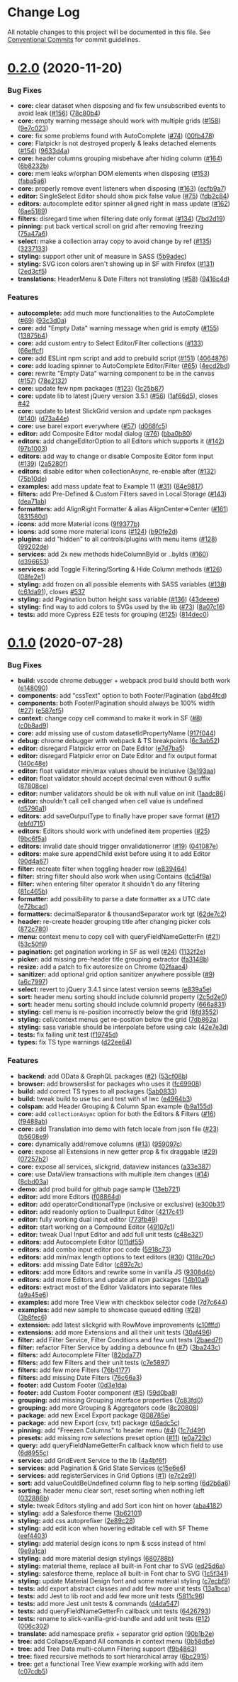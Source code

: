 # Change Log

All notable changes to this project will be documented in this file.
See [Conventional Commits](https://conventionalcommits.org) for commit guidelines.

# [0.2.0](https://github.com/ghiscoding/slickgrid-universal/compare/@slickgrid-universal/common@0.1.0...@slickgrid-universal/common@0.2.0) (2020-11-20)


### Bug Fixes

* **core:** clear dataset when disposing and fix few unsubscribed events to avoid leak ([#156](https://github.com/ghiscoding/slickgrid-universal/issues/156)) ([78c80b4](https://github.com/ghiscoding/slickgrid-universal/commit/78c80b43ca04fd4fff68791556f9d4ab37f06caa))
* **core:** empty warning message should work with multiple grids ([#158](https://github.com/ghiscoding/slickgrid-universal/issues/158)) ([9e7c023](https://github.com/ghiscoding/slickgrid-universal/commit/9e7c023f7d33313400f4e55ddffd838d290b83dd))
* **core:** fix some problems found with AutoComplete ([#74](https://github.com/ghiscoding/slickgrid-universal/issues/74)) ([00fb478](https://github.com/ghiscoding/slickgrid-universal/commit/00fb478263db832ec31d940ed19417d9fcbae04a))
* **core:** Flatpickr is not destroyed properly & leaks detached elements ([#154](https://github.com/ghiscoding/slickgrid-universal/issues/154)) ([9633d4a](https://github.com/ghiscoding/slickgrid-universal/commit/9633d4a090c23ff4792cb614360afc58e76d74c3))
* **core:** header columns grouping misbehave after hiding column ([#164](https://github.com/ghiscoding/slickgrid-universal/issues/164)) ([6b8232b](https://github.com/ghiscoding/slickgrid-universal/commit/6b8232b3b98d1b75412bebd6b4528ee5dea71d7a))
* **core:** mem leaks w/orphan DOM elements when disposing ([#153](https://github.com/ghiscoding/slickgrid-universal/issues/153)) ([faba5a6](https://github.com/ghiscoding/slickgrid-universal/commit/faba5a6652fa2cf5e78f64b6b2e27bf9b85936ba))
* **core:** properly remove event listeners when disposing ([#163](https://github.com/ghiscoding/slickgrid-universal/issues/163)) ([ecfb9a7](https://github.com/ghiscoding/slickgrid-universal/commit/ecfb9a7c623010504a7a2d312ffef185f16cec9e))
* **editor:** SingleSelect Editor should show pick false value ([#75](https://github.com/ghiscoding/slickgrid-universal/issues/75)) ([fdb2c84](https://github.com/ghiscoding/slickgrid-universal/commit/fdb2c8433d443dd8f4fdd86f714354424cfb9ea3))
* **editors:** autocomplete editor spinner aligned right in mass update ([#162](https://github.com/ghiscoding/slickgrid-universal/issues/162)) ([6ae5189](https://github.com/ghiscoding/slickgrid-universal/commit/6ae51897979d80f5639fb095406e83e182649252))
* **filters:** disregard time when filtering date only format ([#134](https://github.com/ghiscoding/slickgrid-universal/issues/134)) ([7bd2d19](https://github.com/ghiscoding/slickgrid-universal/commit/7bd2d1964de2e809d8b08c737231eec31d146fae))
* **pinning:** put back vertical scroll on grid after removing freezing ([75a47a6](https://github.com/ghiscoding/slickgrid-universal/commit/75a47a607d463854c1b51fe5a330d629c79ac2e2))
* **select:** make a collection array copy to avoid change by ref ([#135](https://github.com/ghiscoding/slickgrid-universal/issues/135)) ([3237133](https://github.com/ghiscoding/slickgrid-universal/commit/323713382f1565ff8617ede08fdc8ed31ac3a594))
* **styling:** support other unit of measure in SASS ([5b9adec](https://github.com/ghiscoding/slickgrid-universal/commit/5b9adec6d11230a870337f1adaac1b0f9e157438))
* **styling:** SVG icon colors aren't showing up in SF with Firefox ([#131](https://github.com/ghiscoding/slickgrid-universal/issues/131)) ([2ed3cf5](https://github.com/ghiscoding/slickgrid-universal/commit/2ed3cf50358139374d4deeaedb5a8fdb7db27b98))
* **translations:** HeaderMenu & Date Filters not translating ([#58](https://github.com/ghiscoding/slickgrid-universal/issues/58)) ([9416c4d](https://github.com/ghiscoding/slickgrid-universal/commit/9416c4d2642894c5660473419623cee9bebcac4b))


### Features

* **autocomplete:** add much more functionalities to the AutoComplete ([#69](https://github.com/ghiscoding/slickgrid-universal/issues/69)) ([93c3d0a](https://github.com/ghiscoding/slickgrid-universal/commit/93c3d0a9b8d5a30c7a933f95a4333937c95305a3))
* **core:** add "Empty Data" warning message when grid is empty ([#155](https://github.com/ghiscoding/slickgrid-universal/issues/155)) ([13875b4](https://github.com/ghiscoding/slickgrid-universal/commit/13875b455d60f44918d8524aa803374773276e90))
* **core:** add custom entry to Select Editor/Filter collections ([#133](https://github.com/ghiscoding/slickgrid-universal/issues/133)) ([66effcf](https://github.com/ghiscoding/slickgrid-universal/commit/66effcfddd8b5a9d78a1d1ab679ca2721067e4be))
* **core:** add ESLint npm script and add to prebuild script ([#151](https://github.com/ghiscoding/slickgrid-universal/issues/151)) ([4064876](https://github.com/ghiscoding/slickgrid-universal/commit/40648760a33628f0ba85653f5fc99d8250b9a7a2))
* **core:** add loading spinner to AutoComplete Editor/Filter ([#65](https://github.com/ghiscoding/slickgrid-universal/issues/65)) ([4ecd2bd](https://github.com/ghiscoding/slickgrid-universal/commit/4ecd2bd305f2fd2b509e48cf1c7166b666228be3))
* **core:** rewrite "Empty Data" warning component to be in the canvas ([#157](https://github.com/ghiscoding/slickgrid-universal/issues/157)) ([78e2132](https://github.com/ghiscoding/slickgrid-universal/commit/78e213222d6058e1d1d768094801be42dbf4fb05))
* **core:** update few npm packages ([#123](https://github.com/ghiscoding/slickgrid-universal/issues/123)) ([1c25b87](https://github.com/ghiscoding/slickgrid-universal/commit/1c25b87fdd738616879298baeb52074e30e9bf14))
* **core:** update lib to latest jQuery version 3.5.1 ([#56](https://github.com/ghiscoding/slickgrid-universal/issues/56)) ([1af66d5](https://github.com/ghiscoding/slickgrid-universal/commit/1af66d5142bb5bc17cc84c819f9f273874af285c)), closes [#42](https://github.com/ghiscoding/slickgrid-universal/issues/42)
* **core:** update to latest SlickGrid version and update npm packages ([#140](https://github.com/ghiscoding/slickgrid-universal/issues/140)) ([d73a44e](https://github.com/ghiscoding/slickgrid-universal/commit/d73a44e338025da45e990a8a522fb0b9aa1c5279))
* **core:** use barel export everywhere ([#57](https://github.com/ghiscoding/slickgrid-universal/issues/57)) ([d068fc5](https://github.com/ghiscoding/slickgrid-universal/commit/d068fc577566a44217f543f7486be0cc4edc5f69))
* **editor:** add Composite Editor modal dialog ([#76](https://github.com/ghiscoding/slickgrid-universal/issues/76)) ([bba0b80](https://github.com/ghiscoding/slickgrid-universal/commit/bba0b804301195a166f87be610ee85fe77d4a134))
* **editors:** add changeEditorOption to all Editors which supports it ([#142](https://github.com/ghiscoding/slickgrid-universal/issues/142)) ([97b1003](https://github.com/ghiscoding/slickgrid-universal/commit/97b1003f80a72859ae9fc4b4a0ade12e8ec373a5))
* **editors:** add way to change or disable Composite Editor form input ([#139](https://github.com/ghiscoding/slickgrid-universal/issues/139)) ([2a5280f](https://github.com/ghiscoding/slickgrid-universal/commit/2a5280f216b2929c018f4019169db039361f2985))
* **editors:** disable editor when collectionAsync, re-enable after ([#132](https://github.com/ghiscoding/slickgrid-universal/issues/132)) ([75b10de](https://github.com/ghiscoding/slickgrid-universal/commit/75b10de91adecfaab6627e677abe7f5ce91d8769))
* **examples:** add mass update feat to Example 11 ([#31](https://github.com/ghiscoding/slickgrid-universal/issues/31)) ([84e9817](https://github.com/ghiscoding/slickgrid-universal/commit/84e98175686160dfc243435496ac65a757ec30aa))
* **filters:** add Pre-Defined & Custom Filters saved in Local Storage ([#143](https://github.com/ghiscoding/slickgrid-universal/issues/143)) ([dea71ab](https://github.com/ghiscoding/slickgrid-universal/commit/dea71ababb4b06520b06f7e12f4acbd86051110a))
* **formatters:** add AlignRight Formatter & alias AlignCenter=>Center ([#161](https://github.com/ghiscoding/slickgrid-universal/issues/161)) ([831580d](https://github.com/ghiscoding/slickgrid-universal/commit/831580d5234114d9510a578a71f608cbb3eda3ec))
* **icons:** add more Material icons ([9f9377b](https://github.com/ghiscoding/slickgrid-universal/commit/9f9377b2768c0ad6c091731be36125ea73e2ad46))
* **icons:** add some more material icons ([#124](https://github.com/ghiscoding/slickgrid-universal/issues/124)) ([b90fe2d](https://github.com/ghiscoding/slickgrid-universal/commit/b90fe2d231c1005ad137a7f0fbae8f6fb928cb79))
* **plugins:** add "hidden" to all controls/plugins with menu items ([#128](https://github.com/ghiscoding/slickgrid-universal/issues/128)) ([99202de](https://github.com/ghiscoding/slickgrid-universal/commit/99202deb7b452b7ac8d67d4b98545901cf99005e))
* **services:** add 2x new methods hideColumnById or ..byIds ([#160](https://github.com/ghiscoding/slickgrid-universal/issues/160)) ([d396653](https://github.com/ghiscoding/slickgrid-universal/commit/d3966530fab48ee72fab138b8caf97c4eb73ec91))
* **services:** add Toggle Filtering/Sorting & Hide Column methods ([#126](https://github.com/ghiscoding/slickgrid-universal/issues/126)) ([08fe2e1](https://github.com/ghiscoding/slickgrid-universal/commit/08fe2e19c5778941050e42ca207d55dc27564ba8))
* **styling:** add frozen on all possible elements with SASS variables ([#138](https://github.com/ghiscoding/slickgrid-universal/issues/138)) ([c61da91](https://github.com/ghiscoding/slickgrid-universal/commit/c61da911c449949570f54343724bc80523f77bcb)), closes [#537](https://github.com/ghiscoding/slickgrid-universal/issues/537)
* **styling:** add Pagination button height sass variable ([#136](https://github.com/ghiscoding/slickgrid-universal/issues/136)) ([43deeee](https://github.com/ghiscoding/slickgrid-universal/commit/43deeee99aee1887a62ec4238f68dce9e37fca69))
* **styling:** find way to add colors to SVGs used by the lib ([#73](https://github.com/ghiscoding/slickgrid-universal/issues/73)) ([8a07c16](https://github.com/ghiscoding/slickgrid-universal/commit/8a07c16ec3238533ab16fb22f8b748168cd5f18c))
* **tests:** add more Cypress E2E tests for grouping ([#125](https://github.com/ghiscoding/slickgrid-universal/issues/125)) ([814dec0](https://github.com/ghiscoding/slickgrid-universal/commit/814dec0dbad7cf59e98654a732dbf6d46de37a1a))






# [0.1.0](https://github.com/ghiscoding/slickgrid-universal/compare/@slickgrid-universal/common@0.0.2...@slickgrid-universal/common@0.1.0) (2020-07-28)


### Bug Fixes

* **build:** vscode chrome debugger + webpack prod build should both work ([e148090](https://github.com/ghiscoding/slickgrid-universal/commit/e148090b967119c911c5da2fc7cb2cfdf4c3de39))
* **components:** add "cssText" option to both Footer/Pagination ([abd4fcd](https://github.com/ghiscoding/slickgrid-universal/commit/abd4fcd6ea6c990e1192afaca450dd6b7847e590))
* **components:** both Footer/Pagination should always be 100% width ([#27](https://github.com/ghiscoding/slickgrid-universal/issues/27)) ([e587ef5](https://github.com/ghiscoding/slickgrid-universal/commit/e587ef5084d469c6342c84c5c2f6a0dc65ae4493))
* **context:** change copy cell command to make it work in SF ([#8](https://github.com/ghiscoding/slickgrid-universal/issues/8)) ([c0b8ad9](https://github.com/ghiscoding/slickgrid-universal/commit/c0b8ad943dbd6baf08f41c36d6d266382b758206))
* **core:** add missing use of custom datasetIdPropertyName ([917f044](https://github.com/ghiscoding/slickgrid-universal/commit/917f044b1489b19917b15bd146a2d40f8924ea23))
* **debug:** chrome debugger with webpack & TS breakpoints ([6c3ab52](https://github.com/ghiscoding/slickgrid-universal/commit/6c3ab521be42265edd33d30002f342493f12c54b))
* **editor:** disregard Flatpickr error on Date Editor ([e7d7ba5](https://github.com/ghiscoding/slickgrid-universal/commit/e7d7ba57c6a68309aafb0c2082b4e642194067f3))
* **editor:** disregard Flatpickr error on Date Editor and fix output format ([140c48e](https://github.com/ghiscoding/slickgrid-universal/commit/140c48e7fe18eea76d59b44bb6625d3cb89aaf55))
* **editor:** float validator min/max values should be inclusive ([3e193aa](https://github.com/ghiscoding/slickgrid-universal/commit/3e193aabd8bdf515d53da938c19bc931b29c8438))
* **editor:** float validator should accept decimal even without 0 suffix ([87808ce](https://github.com/ghiscoding/slickgrid-universal/commit/87808ce1f0c10e4dd070518b78e35e986580de30))
* **editor:** number validators should be ok with null value on init ([1aadc86](https://github.com/ghiscoding/slickgrid-universal/commit/1aadc86787d88de8e18a193853e40ee88e795f93))
* **editor:** shouldn't call cell changed when cell value is undefined ([d5796a1](https://github.com/ghiscoding/slickgrid-universal/commit/d5796a1c3d45d5592c56dc9001231b2943f56cc0))
* **editors:** add saveOutputType to finally have proper save format ([#17](https://github.com/ghiscoding/slickgrid-universal/issues/17)) ([ebfd715](https://github.com/ghiscoding/slickgrid-universal/commit/ebfd71582642abe136317dbef8cedee68d472aa7))
* **editors:** Editors should work with undefined item properties ([#25](https://github.com/ghiscoding/slickgrid-universal/issues/25)) ([9bc6f5a](https://github.com/ghiscoding/slickgrid-universal/commit/9bc6f5ad617d7144d8787d4afcfe3b888966dcb7))
* **editors:** invalid date should trigger onvalidationerror ([#19](https://github.com/ghiscoding/slickgrid-universal/issues/19)) ([041087e](https://github.com/ghiscoding/slickgrid-universal/commit/041087ea928b9c53ef118a198b6837a028933b7a))
* **editors:** make sure appendChild exist before using it to add Editor ([90d4a67](https://github.com/ghiscoding/slickgrid-universal/commit/90d4a670824eb979fc2813d0d42a5803dacd3739))
* **filter:** recreate filter when toggling header row ([e839464](https://github.com/ghiscoding/slickgrid-universal/commit/e839464fa5dbb1db274ebda69daf3f71808f0c93))
* **filter:** string filter should also work when using Contains ([fc54f9a](https://github.com/ghiscoding/slickgrid-universal/commit/fc54f9a03b974e000cde4ea4a18ddb261572f003))
* **filter:** when entering filter operator it shouldn't do any filtering ([81c465b](https://github.com/ghiscoding/slickgrid-universal/commit/81c465b61ca4c0883c4c4308a5b154ef7410039e))
* **formatter:** add possibility to parse a date formatter as a UTC date ([e72bcad](https://github.com/ghiscoding/slickgrid-universal/commit/e72bcadae652bb00cb8b51f92ff2b2cf67de37a4))
* **formatters:** decimalSeparator & thousandSeparator work tgt ([62de7c2](https://github.com/ghiscoding/slickgrid-universal/commit/62de7c2713c140ef757d821d7538a965ea625b7e))
* **header:** re-create header grouping title after changing picker cols ([872c780](https://github.com/ghiscoding/slickgrid-universal/commit/872c7808d27cae30c414d1e3769728aa083910e7))
* **menu:** context menu to copy cell with queryFieldNameGetterFn ([#21](https://github.com/ghiscoding/slickgrid-universal/issues/21)) ([53c50f9](https://github.com/ghiscoding/slickgrid-universal/commit/53c50f9d716725330681d3617082b1fa33f90c12))
* **pagination:** get pagination working in SF as well ([#24](https://github.com/ghiscoding/slickgrid-universal/issues/24)) ([1132f2e](https://github.com/ghiscoding/slickgrid-universal/commit/1132f2edec251e2f65cce860ebfa57dbe35cf852))
* **picker:** add missing pre-header title grouping extractor ([fa3148b](https://github.com/ghiscoding/slickgrid-universal/commit/fa3148bd90487cad6bcd01b782ab27570336f741))
* **resize:** add a patch to fix autoresize on Chrome ([02faae4](https://github.com/ghiscoding/slickgrid-universal/commit/02faae44118dd5adbda57a5363567a84c84e7cb2))
* **sanitizer:** add optional grid option sanitizer anywhere possible ([#9](https://github.com/ghiscoding/slickgrid-universal/issues/9)) ([a6c7997](https://github.com/ghiscoding/slickgrid-universal/commit/a6c7997d75d27cc14892de4460dea28b529b392e))
* **select:** revert to jQuery 3.4.1 since latest version seems ([e839a5e](https://github.com/ghiscoding/slickgrid-universal/commit/e839a5e0f8ef8ab21a341ee2e2961c5a07736805))
* **sort:** header menu sorting should include columnId property ([2c5d2e0](https://github.com/ghiscoding/slickgrid-universal/commit/2c5d2e0547179f4cbe8f491a83af5202ba3410f9))
* **sort:** header menu sorting should include columnId property ([666a831](https://github.com/ghiscoding/slickgrid-universal/commit/666a83166ec21062bba9be287d65a242f7b52a1a))
* **styling:** cell menu is re-position incorrectly below the grid ([6fd3552](https://github.com/ghiscoding/slickgrid-universal/commit/6fd3552b568faef252e77b0446f2ab08d2a6ccde))
* **styling:** cell/context menus get re-position below the grid ([7db862a](https://github.com/ghiscoding/slickgrid-universal/commit/7db862ad6d7a939d1a285141068e2095c3295541))
* **styling:** sass variable should be interpolate before using calc ([42e7e3d](https://github.com/ghiscoding/slickgrid-universal/commit/42e7e3d51e6750f11a17f11d259fe97851505385))
* **tests:** fix failing unit test ([f19745d](https://github.com/ghiscoding/slickgrid-universal/commit/f19745d91d264d3da450a674b9ca9c78bf157294))
* **types:** fix TS type warnings ([d22ee64](https://github.com/ghiscoding/slickgrid-universal/commit/d22ee64dfaabae5b0e497ade62192b1c5595e0c3))


### Features

* **backend:** add OData & GraphQL packages ([#2](https://github.com/ghiscoding/slickgrid-universal/issues/2)) ([53cf08b](https://github.com/ghiscoding/slickgrid-universal/commit/53cf08bff2eea18e677770f70eedef1bda9aefcc))
* **browser:** add browserslist for packages who uses it ([fc69908](https://github.com/ghiscoding/slickgrid-universal/commit/fc69908a4eccfaedeb1835eb9d00719e7926065f))
* **build:** add correct TS types to all packages ([5ab0833](https://github.com/ghiscoding/slickgrid-universal/commit/5ab0833e07b89504ac603c3d356d2a6bdb0dfee2))
* **build:** tweak build to use tsc and test with sf lwc ([e4964b3](https://github.com/ghiscoding/slickgrid-universal/commit/e4964b34513e828d5cc9f2b278d794d892895277))
* **colspan:** add Header Grouping & Column Span example ([b9a155d](https://github.com/ghiscoding/slickgrid-universal/commit/b9a155dcf58c9a7c984ea1b6426883af0ae2f9ca))
* **core:** add `collectionAsync` option for both the Editors & Filters ([#16](https://github.com/ghiscoding/slickgrid-universal/issues/16)) ([f9488ab](https://github.com/ghiscoding/slickgrid-universal/commit/f9488ab350421be771f356b1775559a8e0d8e0c0))
* **core:** add Translation into demo with fetch locale from json file ([#23](https://github.com/ghiscoding/slickgrid-universal/issues/23)) ([b5608e9](https://github.com/ghiscoding/slickgrid-universal/commit/b5608e958f659b839a8460ffee4a555c66774893))
* **core:** dynamically add/remove columns ([#13](https://github.com/ghiscoding/slickgrid-universal/issues/13)) ([959097c](https://github.com/ghiscoding/slickgrid-universal/commit/959097cf8363330c7166d0844048cfde57a5cabc))
* **core:** expose all Extensions in new getter prop & fix draggable ([#29](https://github.com/ghiscoding/slickgrid-universal/issues/29)) ([07257b2](https://github.com/ghiscoding/slickgrid-universal/commit/07257b2564d86cbfad4f69bb4e910e04d7df5688))
* **core:** expose all services, slickgrid, dataview instances ([a33e387](https://github.com/ghiscoding/slickgrid-universal/commit/a33e3876b1134f6839aac10a67193448997ae7c5))
* **core:** use DataView transactions with multiple item changes ([#14](https://github.com/ghiscoding/slickgrid-universal/issues/14)) ([8cbd03a](https://github.com/ghiscoding/slickgrid-universal/commit/8cbd03a678bc6a2a89495685cc781b12946ec404))
* **demo:** add prod build for github page sample ([13eb721](https://github.com/ghiscoding/slickgrid-universal/commit/13eb721f88114461e1dda70eeba0461b69a89f46))
* **editor:** add more Editors ([f08864d](https://github.com/ghiscoding/slickgrid-universal/commit/f08864d0d583d01dece58570ea5bf8d1a195cdc9))
* **editor:** add operatorConditionalType (inclusive or exclusive) ([e300b31](https://github.com/ghiscoding/slickgrid-universal/commit/e300b313ae0d04ad2ec65f932e243d2b4150eca3))
* **editor:** add readonly option to DualInput Editor ([4217c41](https://github.com/ghiscoding/slickgrid-universal/commit/4217c411304d6056a6de6489351497418b72d9e6))
* **editor:** fully working dual input editor ([773fb49](https://github.com/ghiscoding/slickgrid-universal/commit/773fb49c1dbb6876bf8c2d2c53a1f823a84dd655))
* **editor:** start working on a Compound Editor ([49107c1](https://github.com/ghiscoding/slickgrid-universal/commit/49107c14ca841edf7c279e9a0ffe334f1d5dc71a))
* **editor:** tweak Dual Input Editor and add full unit tests ([c48e321](https://github.com/ghiscoding/slickgrid-universal/commit/c48e32189db48ced3c68e3427c64583db2d8d1d7))
* **editors:** add Autocomplete Editor ([011df55](https://github.com/ghiscoding/slickgrid-universal/commit/011df552c48defb32e81a1552e8b4e38f25be028))
* **editors:** add combo input editor poc code ([5918c73](https://github.com/ghiscoding/slickgrid-universal/commit/5918c73ea82e13183e8a6c14021f38ddf0f2b0fd))
* **editors:** add min/max length options to text editors ([#30](https://github.com/ghiscoding/slickgrid-universal/issues/30)) ([318c70c](https://github.com/ghiscoding/slickgrid-universal/commit/318c70ccbf0f071e328457d6290b6b1e078a1564))
* **editors:** add missing Date Editor ([c897c7c](https://github.com/ghiscoding/slickgrid-universal/commit/c897c7c426c179282766bba3345f4b44317aee44))
* **editors:** add more Editors and rewrite some in vanilla JS ([9308d4b](https://github.com/ghiscoding/slickgrid-universal/commit/9308d4b78a77a86a4b86fd10fb1de34746276a9e))
* **editors:** add more Editors and update all npm packages ([14b10a1](https://github.com/ghiscoding/slickgrid-universal/commit/14b10a17642b2c7f889f90b58dd3fef084e983b9))
* **editors:** extract most of the Editor Validators into separate files ([a9a45e6](https://github.com/ghiscoding/slickgrid-universal/commit/a9a45e6f2ce3536f9be846ef932337f174569897))
* **examples:** add more Tree View with checkbox selector code ([7d7c644](https://github.com/ghiscoding/slickgrid-universal/commit/7d7c644b0ecc8c3b61dd706d37d31edd0cf92fca))
* **examples:** add new sample to showcase queued editing ([#28](https://github.com/ghiscoding/slickgrid-universal/issues/28)) ([3b8fec6](https://github.com/ghiscoding/slickgrid-universal/commit/3b8fec6e890fc0b8dc9754495c1022d898740b3e))
* **extension:** add latest slickgrid with RowMove improvements ([c10fffd](https://github.com/ghiscoding/slickgrid-universal/commit/c10fffdb2bd8a8ce0221e570cf0bfb4cf03c7c29))
* **extensions:** add more Extensions and all their unit tests ([30af496](https://github.com/ghiscoding/slickgrid-universal/commit/30af496c48233ff84ce548648994398db068dbcb))
* **filter:** add Filter Service, Filter Conditions and few unit tests ([2baed7f](https://github.com/ghiscoding/slickgrid-universal/commit/2baed7fa0c31d73437b3d08d2d48c91b05602ff9))
* **filter:** refactor Filter Service by adding a debounce fn ([#7](https://github.com/ghiscoding/slickgrid-universal/issues/7)) ([3ba243c](https://github.com/ghiscoding/slickgrid-universal/commit/3ba243ce3b4ade48531ca323a12b465b5ad0b091))
* **filters:** add Autocomplete Filter ([82bda77](https://github.com/ghiscoding/slickgrid-universal/commit/82bda776c9cb72c9d44aca24ecf289c839e6e24f))
* **filters:** add few Filters and their unit tests ([c7e5897](https://github.com/ghiscoding/slickgrid-universal/commit/c7e5897d2e2af93339ea28a2fabc5263015d7d2c))
* **filters:** add few more Filters ([76b4177](https://github.com/ghiscoding/slickgrid-universal/commit/76b41771bd55e846ee67c9100b0de29ddb0a9276))
* **filters:** add missing Date Filters ([76c66a3](https://github.com/ghiscoding/slickgrid-universal/commit/76c66a3ec2da4b1ff1b296851f46bf58967adc18))
* **footer:** add Custom Footer ([0d3e1da](https://github.com/ghiscoding/slickgrid-universal/commit/0d3e1dabf29c4bc354df598a3b166030f61769fc))
* **footer:** add Custom Footer component ([#5](https://github.com/ghiscoding/slickgrid-universal/issues/5)) ([59d0ba8](https://github.com/ghiscoding/slickgrid-universal/commit/59d0ba8921c2e0886b0c34705ac5a74f35ab4e43))
* **grouping:** add missing Grouping interface properties ([7c83fd0](https://github.com/ghiscoding/slickgrid-universal/commit/7c83fd09acff960b86f62a0bd0c1f4b654b25f9c))
* **grouping:** add more Grouping & Aggregators code ([8c20808](https://github.com/ghiscoding/slickgrid-universal/commit/8c20808d9a8b0a6166f4fb8fe013d33ae57a223c))
* **package:** add new Excel Export package ([808785e](https://github.com/ghiscoding/slickgrid-universal/commit/808785e0ea9508f817453211d8ed808398aa9c01))
* **package:** add new Export (csv, txt) package ([d6adc5c](https://github.com/ghiscoding/slickgrid-universal/commit/d6adc5ce7aa466fde3c1e1377bd47c9a6cd8b53b))
* **pinning:** add "Freezen Columns" to header menu ([#4](https://github.com/ghiscoding/slickgrid-universal/issues/4)) ([1c7d49f](https://github.com/ghiscoding/slickgrid-universal/commit/1c7d49f838a8cadb093dfbdf81c215ed250fbe14))
* **presets:** add missing row selections preset option ([#11](https://github.com/ghiscoding/slickgrid-universal/issues/11)) ([e0a729c](https://github.com/ghiscoding/slickgrid-universal/commit/e0a729cfbbe7aa75a18301b4db994ac9d3330f10))
* **query:** add queryFieldNameGetterFn callback know which field to use ([6d8955c](https://github.com/ghiscoding/slickgrid-universal/commit/6d8955c1933a88683c2284d9162e43248bc578a2))
* **service:** add GridEvent Service to the lib ([4a4bf6f](https://github.com/ghiscoding/slickgrid-universal/commit/4a4bf6f86ebdb6cbf911d838714440cceee4e07f))
* **services:** add Pagination & Grid State Services ([c15e6e6](https://github.com/ghiscoding/slickgrid-universal/commit/c15e6e63edce6f07751f3380229e9e1777c43d84))
* **services:** add registerServices in Grid Options ([#1](https://github.com/ghiscoding/slickgrid-universal/issues/1)) ([e7c2e91](https://github.com/ghiscoding/slickgrid-universal/commit/e7c2e91842eac2044ccdd82673bfade20b24ab4f))
* **sort:** add valueCouldBeUndefined column flag to help sorting ([6d2b6a6](https://github.com/ghiscoding/slickgrid-universal/commit/6d2b6a6b7521511470c27c17ce65784258a87868))
* **sorting:** header menu clear sort, reset sorting when nothing left ([032886b](https://github.com/ghiscoding/slickgrid-universal/commit/032886bf6da9e3d711a17d23481c47ccf81af353))
* **style:** tweak Editors styling and add Sort icon hint on hover ([aba4182](https://github.com/ghiscoding/slickgrid-universal/commit/aba41826659844519da1ef170f0b3641a0d91af0))
* **styling:** add a Salesforce theme ([3b62101](https://github.com/ghiscoding/slickgrid-universal/commit/3b62101413dc3eb4eeb5df7772db3b885d7ae7c5))
* **styling:** add css autoprefixer ([2e89c28](https://github.com/ghiscoding/slickgrid-universal/commit/2e89c287ea0ed5a508f2e977cae21ecc35ed414d))
* **styling:** add edit icon when hovering editable cell with SF Theme ([eef4403](https://github.com/ghiscoding/slickgrid-universal/commit/eef4403b8e9168ff119eb97ca5c663101104abae))
* **styling:** add material design icons to npm & scss instead of html ([9e9a1ca](https://github.com/ghiscoding/slickgrid-universal/commit/9e9a1ca7794eb807494bfbd837aa7e17ad4b42b2))
* **styling:** add more material design stylings ([680788b](https://github.com/ghiscoding/slickgrid-universal/commit/680788b9b456c6d87875234d9f2c033cfbb7e18f))
* **styling:** material theme, replace all built-in Font char to SVG ([ed25d6a](https://github.com/ghiscoding/slickgrid-universal/commit/ed25d6ae4848b614c84da111ff894eedb5be6400))
* **styling:** salesforce theme, replace all built-in Font char to SVG ([1c5f341](https://github.com/ghiscoding/slickgrid-universal/commit/1c5f3414d8bafea7cb393033c9753aef4ad66b2f))
* **styling:** update Material Design font and some material styling ([c7ecbf9](https://github.com/ghiscoding/slickgrid-universal/commit/c7ecbf91b000e0758df04f87f49c35c1293f0abe))
* **tests:** add export abstract classes and add few more unit tests ([13a1bca](https://github.com/ghiscoding/slickgrid-universal/commit/13a1bcac7c21666f2b006f3488036175b29b1b3d))
* **tests:** add Jest to lib root and add few more unit tests ([5811c96](https://github.com/ghiscoding/slickgrid-universal/commit/5811c96568c5255376ea6b97b132f4f0fded0647))
* **tests:** add more Jest unit tests & commands ([d4da547](https://github.com/ghiscoding/slickgrid-universal/commit/d4da547aaae797767140d73289d7f50874fdd09e))
* **tests:** add queryFieldNameGetterFn callback unit tests ([6426793](https://github.com/ghiscoding/slickgrid-universal/commit/64267931dd6ad5506c52da2b19854d2a56d2104f))
* **tests:** rename to slick-vanilla-grid-bundle and add unit tests ([#12](https://github.com/ghiscoding/slickgrid-universal/issues/12)) ([006c302](https://github.com/ghiscoding/slickgrid-universal/commit/006c30251ea1d473e5d1ae54d20c050fccf0e6a4))
* **translate:** add namespace prefix + separator grid option ([90b1b2e](https://github.com/ghiscoding/slickgrid-universal/commit/90b1b2ec0c1a55d23ebcc47b6a88d972c9bbcdb7))
* **tree:** add Collapse/Expand All comands in context menu ([0b58d5e](https://github.com/ghiscoding/slickgrid-universal/commit/0b58d5e3727541fa088a1eeb9e49bb55f367b7c5))
* **tree:** add Tree Data multi-column Filtering support ([f9b4863](https://github.com/ghiscoding/slickgrid-universal/commit/f9b4863810da47138be7f83222ee49d87b4e20c0))
* **tree:** fixed recursive methods to sort hierarchical array ([6bc2915](https://github.com/ghiscoding/slickgrid-universal/commit/6bc29158395e6f3c9e3fbf87358d3ecb5fb12b75))
* **tree:** get a functional Tree View example working with add item ([c07cdb5](https://github.com/ghiscoding/slickgrid-universal/commit/c07cdb545106fd845a105a28014daabaa2860137))

